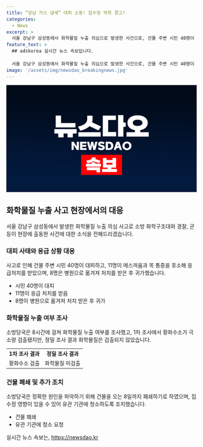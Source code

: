 ```yaml
---
title: “강남 가스 냄새” 대피 소동! 집수정 악취 경고!
categories:
  - News
excerpt: >
  서울 강남구 삼성동에서 화학물질 누출 의심으로 발생한 사건으로, 건물 주변 시민 40명이 대피하고 11명이 응급처치를 받았다. 소방당국은 화학물질 누출 여부를 조사했지만 화학물질은 검출되지 않았으며, 집수정에서 올라온 악취가 원인일 가능성을 보고 건물 폐쇄 조치를 내렸다.화학물질 누출 여부 조사결과에 대한 상세한 내용은 오는 8일에 공개될 예정이다.
feature_text: >
  ## adskorea 실시간 뉴스 속보입니다.

  서울 강남구 삼성동에서 화학물질 누출 의심으로 발생한 사건으로, 건물 주변 시민 40명이 대피하고 11명이 응급처치를 받았다. 소방당국은 화학물질 누출 여부를 조사했지만 화학물질은 검출되지 않았으며, 집수정에서 올라온 악취가 원인일 가능성을 보고 건물 폐쇄 조치를 내렸다.화학물질 누출 여부 조사결과에 대한 상세한 내용은 오는 8일에 공개될 예정이다.
image: '/assets/img/newsdao_breakingnews.jpg'
---
```


<p><img src="/assets/img/newsdao_breakingnews.jpg" alt="adskorea 속보" /></p>

<h2 data-ke-size="size26">화학물질 누출 사고 현장에서의 대응</h2>

<p data-ke-size="size16">서울 강남구 삼성동에서 발생한 화학물질 누출 의심 사고로 소방 화학구조대와 경찰, 군 등이 현장에 출동한 사건에 대한 소식을 전해드리겠습니다.</p>

<h3>대피 사태와 응급 상황 대응</h3>

<p data-ke-size="size16">사고로 인해 건물 주변 시민 40명이 대피하고, 11명이 메스꺼움과 목 통증을 호소해 응급처치를 받았으며, 8명은 병원으로 옮겨져 처치를 받은 후 귀가했습니다.</p>

<ul>
  <li>시민 40명이 대피</li>
  <li>11명이 응급 처치를 받음</li>
  <li>8명이 병원으로 옮겨져 처치 받은 후 귀가</li>
</ul>

<h3>화학물질 누출 여부 조사</h3>

<p data-ke-size="size16">소방당국은 8시간에 걸쳐 화학물질 누출 여부를 조사했고, 1차 조사에서 황화수소가 극소량 검출됐지만, 정밀 조사 결과 화학물질은 검출되지 않았습니다.</p>

<table>
  <tr>
    <td style="text-align: center; height: 17px;"><b>1차 조사 결과</b></td>
    <td style="text-align: center; height: 17px;"><b>정밀 조사 결과</b></td>
  </tr>
  <tr>
    <td style="text-align: center; height: 17px;">황화수소 검출</td>
    <td style="text-align: center; height: 17px;">화학물질 미검출</td>
  </tr>
</table>

<h3>건물 폐쇄 및 추가 조치</h3>

<p data-ke-size="size16">소방당국은 정확한 원인을 파악하기 위해 건물을 오는 8일까지 폐쇄하기로 하였으며, 집수정 영향이 있을 수 있어 유관 기관에 청소하도록 조치했습니다.</p>

<ul>
  <li>건물 폐쇄</li>
  <li>유관 기관에 청소 요청</li>
</ul>
실시간 뉴스 속보는, <a href="https://newsdao.kr" rel="dofollow">https://newsdao.kr</a>


